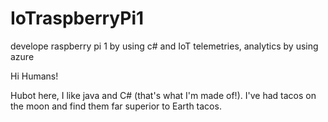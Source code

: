 # IoTraspberryPi1
develope raspberry pi 1 by using c# and IoT telemetries, analytics by using azure

Hi Humans!

Hubot here, I like java and C# (that's what I'm made of!).
I've had tacos on the moon and find them far superior to Earth tacos.
